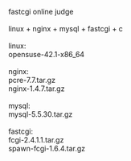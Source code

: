fastcgi online judge<br/>
<br/>
linux + nginx + mysql + fastcgi + c<br/>
<br/>
linux:<br/>
	opensuse-42.1-x86_64<br/>
<br/>
nginx:<br/>
	pcre-7.7.tar.gz<br/>
	nginx-1.4.7.tar.gz<br/>
<br/>
mysql:<br/>
	mysql-5.5.30.tar.gz<br/>
<br/>
fastcgi:<br/>
	fcgi-2.4.1.1.tar.gz<br/>
	spawn-fcgi-1.6.4.tar.gz<br/>


